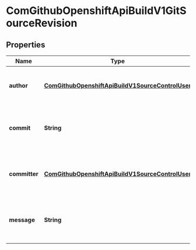 
# ComGithubOpenshiftApiBuildV1GitSourceRevision

## Properties
Name | Type | Description | Notes
------------ | ------------- | ------------- | -------------
**author** | [**ComGithubOpenshiftApiBuildV1SourceControlUser**](ComGithubOpenshiftApiBuildV1SourceControlUser.md) | author is the author of a specific commit |  [optional]
**commit** | **String** | commit is the commit hash identifying a specific commit |  [optional]
**committer** | [**ComGithubOpenshiftApiBuildV1SourceControlUser**](ComGithubOpenshiftApiBuildV1SourceControlUser.md) | committer is the committer of a specific commit |  [optional]
**message** | **String** | message is the description of a specific commit |  [optional]



